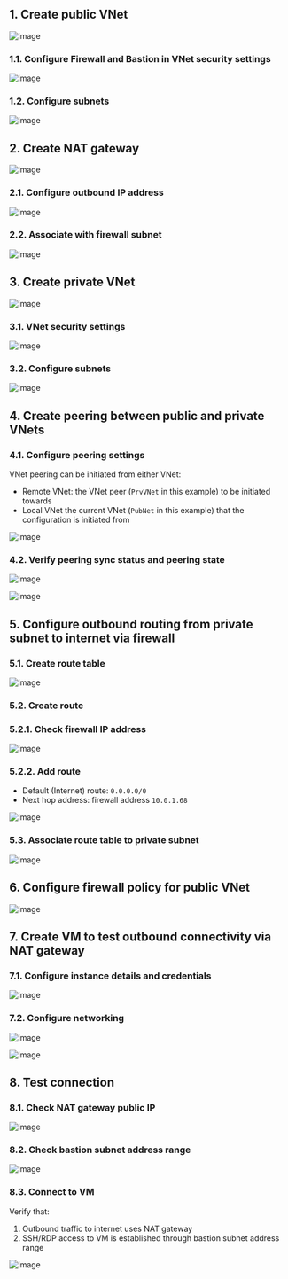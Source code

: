 ## 1. Create public VNet

![image](https://github.com/user-attachments/assets/8cdae168-dc6c-440f-be1b-12555925edf5)

### 1.1. Configure Firewall and Bastion in VNet security settings

![image](https://github.com/user-attachments/assets/3f2bb433-c219-416a-9b14-221fbbdafcac)

### 1.2. Configure subnets

![image](https://github.com/user-attachments/assets/b1745c64-979d-4b74-ad92-8eb3538560d4)

## 2. Create NAT gateway

![image](https://github.com/user-attachments/assets/69130f75-96ed-4f97-a8ac-9f7c8be73fae)

### 2.1. Configure outbound IP address

![image](https://github.com/user-attachments/assets/271d91c8-e027-4dde-a2da-1fea310d54e9)

### 2.2. Associate with firewall subnet

![image](https://github.com/user-attachments/assets/877e4f71-e2a1-4bd0-a7a4-11b25c2b549c)

## 3. Create private VNet

![image](https://github.com/user-attachments/assets/12dbe8bb-ddaa-42a5-8cbf-d2bb64734f1c)

### 3.1. VNet security settings

![image](https://github.com/user-attachments/assets/1e01a05f-5149-45cc-ae83-38431e88b137)

### 3.2. Configure subnets

![image](https://github.com/user-attachments/assets/2c62f992-f79a-46b1-ac64-d15397488248)

## 4. Create peering between public and private VNets

### 4.1. Configure peering settings

VNet peering can be initiated from either VNet:
- Remote VNet: the VNet peer (`PrvVNet` in this example) to be initiated towards
- Local VNet the current VNet (`PubNet` in this example) that the configuration is initiated from

![image](https://github.com/user-attachments/assets/23a1b9c1-44f4-4020-af57-367cfd230c11)

### 4.2. Verify peering sync status and peering state

![image](https://github.com/user-attachments/assets/a0a70c31-dd2f-48d7-9371-3850026d4b15)

![image](https://github.com/user-attachments/assets/6f2fa4e7-e416-441e-b571-87e8e3a96477)

## 5. Configure outbound routing from private subnet to internet via firewall

### 5.1. Create route table

![image](https://github.com/user-attachments/assets/07cc8bd6-07cb-4ec0-8e62-9fe9f95193bb)

### 5.2. Create route

### 5.2.1. Check firewall IP address

![image](https://github.com/user-attachments/assets/e01103d4-4ed5-4231-8573-ac42cda5faa1)

### 5.2.2. Add route

- Default (Internet) route: `0.0.0.0/0`
- Next hop address: firewall address `10.0.1.68`

![image](https://github.com/user-attachments/assets/7603eed0-2ddc-478e-8a71-ec2f0f65b132)

### 5.3. Associate route table to private subnet

![image](https://github.com/user-attachments/assets/654cb3de-3061-4b7b-87dc-7eff01957c28)

## 6. Configure firewall policy for public VNet

![image](https://github.com/user-attachments/assets/9dac4f2e-140a-4015-be14-b827faf80230)

## 7. Create VM to test outbound connectivity via NAT gateway

### 7.1. Configure instance details and credentials

![image](https://github.com/user-attachments/assets/2e3246d2-7c60-402b-9d87-1dbb53b922ed)

### 7.2. Configure networking

![image](https://github.com/user-attachments/assets/f46d3625-ef0d-450e-8552-8c4fea00ce92)

![image](https://github.com/user-attachments/assets/ed8a7016-34b9-4570-84f8-98cc007c76a4)

## 8. Test connection

### 8.1. Check NAT gateway public IP

![image](https://github.com/user-attachments/assets/c0f7af89-ef06-47ce-a869-72cd3251d2ae)

### 8.2. Check bastion subnet address range

![image](https://github.com/user-attachments/assets/3c3ed5c3-da5d-45cb-bc77-b9fbd3cff538)

### 8.3. Connect to VM

Verify that:
1. Outbound traffic to internet uses NAT gateway
2. SSH/RDP access to VM is established through bastion subnet address range

![image](https://github.com/user-attachments/assets/9cc963d3-b0ac-419d-88e2-e4cad53a2fbc)
